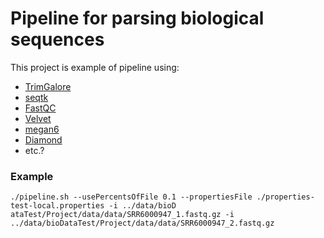 # Pipeline for parsing biological sequences

This project is example of pipeline using:

- [TrimGalore](https://github.com/FelixKrueger/TrimGalore/tree/master/)
- [seqtk](https://github.com/lh3/seqtk)
- [FastQC](https://www.bioinformatics.babraham.ac.uk/projects/fastqc/)
- [Velvet](https://github.com/dzerbino/velvet/tree/master)
- [megan6](http://ab.inf.uni-tuebingen.de/software/megan6/)
- [Diamond](https://github.com/bbuchfink/diamond/)
- etc.?

### Example

```
./pipeline.sh --usePercentsOfFile 0.1 --propertiesFile ./properties-test-local.properties -i ../data/bioD
ataTest/Project/data/data/SRR6000947_1.fastq.gz -i ../data/bioDataTest/Project/data/data/SRR6000947_2.fastq.gz
```
